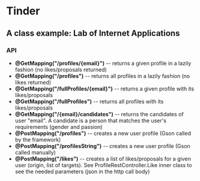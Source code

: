 # Tinder 
## A class example: Lab of Internet Applications

### API
* **@GetMapping("/profiles/{email}")**  -- returns a given profile in a lazily fashion (no likes/proposals returned)
* **@GetMapping("/profiles")**         -- returns all profiles in a lazily fashion (no likes returned)
* **@GetMapping("/fullProfiles/{email}")**  -- returns a given profile with its likes/proposals
* **@GetMapping("/fullProfiles")**          -- returns all profiles with its likes/proposals
* **@GetMapping("/{email}/candidates")**    -- returns the candidates of user "email". A candidate is a person that matches the user's requirements (gender and passion)
* **@PostMapping("/profiles")**         -- creates a new user profile (Gson called by the framework)
* **@PostMapping("/profilesString")**   -- creates a new user profile (Gson called manually)
* **@PostMapping("/likes")**            -- creates a list of likes/proposals for a given user (origin, list of targets). See ProfileRestController.Like inner class to see the needed parameters (json in the http call body)

